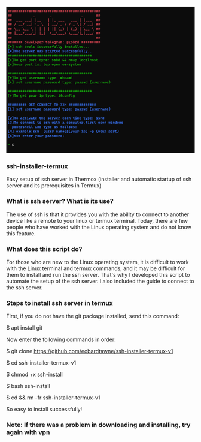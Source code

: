 
![preview](preview.png "screenshot")



### ssh-installer-termux
Easy setup of ssh server in Thermox (installer and automatic startup of ssh server and its prerequisites in Termux)

### What is ssh server? What is its use?
The use of ssh is that it provides you with the ability to connect to another device like a remote to your linux or termux terminal.
Today, there are few people who have worked with the Linux operating system and do not know this feature.

### What does this script do?

For those who are new to the Linux operating system, it is difficult to work with the Linux terminal and termux commands, and it may be difficult for them to install and run the ssh server.
That's why I developed this script to automate the setup of the ssh server.
I also included the guide to connect to the ssh server.

### Steps to install ssh server in termux
First, if you do not have the git package installed, send this command:

$ apt install git 

Now enter the following commands in order:

$ git clone https://github.com/eobardtawne/ssh-installer-termux-v1

$ cd ssh-installer-termux-v1

$ chmod +x ssh-install

$ bash ssh-install

$ cd && rm -fr ssh-installer-termux-v1

So easy to install successfully!
### Note: If there was a problem in downloading and installing, try again with vpn


